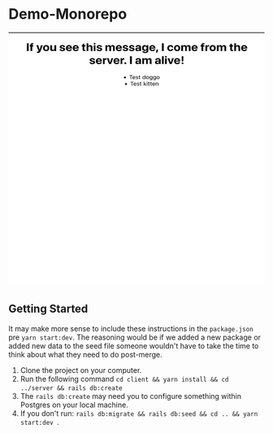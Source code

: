 # Demo-Monorepo
<img src="home.png"
     alt="An image of the homepage"
     style="width:100%; height:500px" />
## Getting Started

It may make more sense to include these instructions in the `package.json` pre `yarn start:dev`. The reasoning would be if we added a new package or added new data to the seed file someone wouldn't have to take the time to think about what they need to do post-merge.

1. Clone the project on your computer.
2. Run the following command `cd client && yarn install && cd ../server && rails db:create`
3. The `rails db:create` may need you to configure something within Postgres on your local machine.
4. If you don't run: `rails db:migrate && rails db:seed && cd .. && yarn start:dev `.
